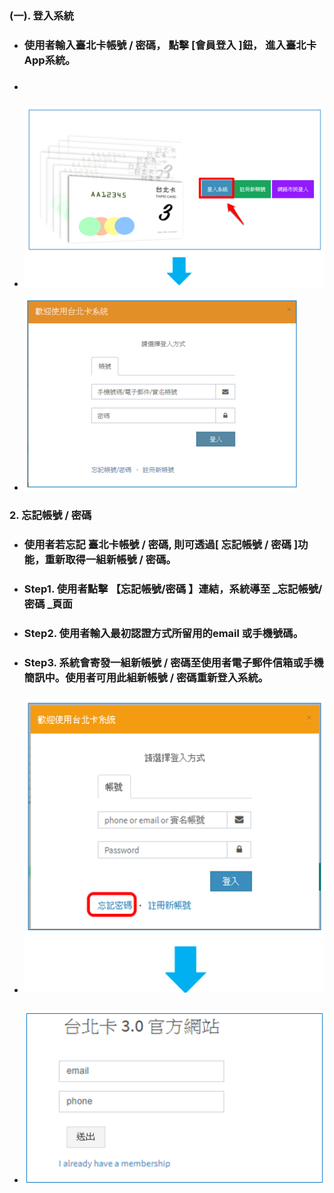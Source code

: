 ### **\(一\). 登入系統**

* ### 使用者輸入臺北卡帳號 / 密碼， 點擊 \[會員登入 \]鈕， 進入臺北卡App系統。

* ### 
* ![](/assets/enter1.png)

* ![](/assets/enter2.png)

### 2. 忘記帳號 / 密碼

* ### 使用者若忘記 臺北卡帳號 / 密碼, 則可透過\[ 忘記帳號 / 密碼 \]功能，重新取得一組新帳號 / 密碼。
* ### Step1. 使用者點擊 【忘記帳號/密碼 】連結，系統導至 _忘記帳號/密碼 _頁面
* ### Step2. 使用者輸入最初認證方式所留用的email 或手機號碼。
* ### Step3. 系統會寄發一組新帳號 / 密碼至使用者電子郵件信箱或手機簡訊中。使用者可用此組新帳號 / 密碼重新登入系統。
* ### ![](/assets/forget_pwd1.png)
* ### ![](/assets/forget_pwd02.png)

### 

### 

### 



